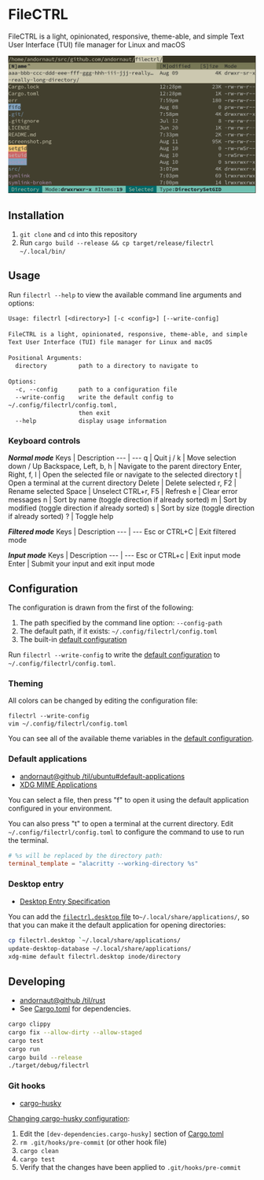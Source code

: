 # FileCTRL

FileCTRL is a light, opinionated, responsive, theme-able, and simple Text User Interface (TUI) file manager for Linux and macOS

![image](./screenshot.png)

## Installation

1. `git clone` and `cd` into this repository
1. Run ```cargo build --release && cp target/release/filectrl ~/.local/bin/```

## Usage

Run `filectrl --help` to view the available command line arguments and options:

```
Usage: filectrl [<directory>] [-c <config>] [--write-config]

FileCTRL is a light, opinionated, responsive, theme-able, and simple
Text User Interface (TUI) file manager for Linux and macOS

Positional Arguments:
  directory         path to a directory to navigate to

Options:
  -c, --config      path to a configuration file
  --write-config    write the default config to ~/.config/filectrl/config.toml,
                    then exit
  --help            display usage information
```

### Keyboard controls

***Normal mode***
Keys | Description
--- | ---
q | Quit
j / k | Move selection down / Up
Backspace, Left, b, h | Navigate to the parent directory
Enter, Right, f, l | Open the selected file or navigate to the selected directory
t | Open a terminal at the current directory
Delete | Delete selected
r, F2 | Rename selected
Space | Unselect
CTRL+r, F5 | Refresh
e | Clear error messages
n | Sort by name (toggle direction if already sorted)
m | Sort by modified (toggle direction if already sorted)
s | Sort by size (toggle direction if already sorted)
? | Toggle help

***Filtered mode***
Keys | Description
--- | ---
Esc or CTRL+C | Exit filtered mode

***Input mode***
Keys | Description
--- | ---
Esc or CTRL+c | Exit input mode
Enter | Submit your input and exit input mode

## Configuration

The configuration is drawn from the first of the following:

1. The path specified by the command line option: `--config-path`
1. The default path, if it exists: `~/.config/filectrl/config.toml`
1. The built-in [default configuration](./src/app/default_config.rs)

Run `filectrl --write-config` to write the [default configuration](./src/app/default_config.rs) to `~/.config/filectrl/config.toml`.

### Theming

All colors can be changed by editing the configuration file:

```
filectrl --write-config
vim ~/.config/filectrl/config.toml
```

You can see all of the available theme variables in the [default configuration](./src/app/default_config.rs).

### Default applications

* [andornaut@github /til/ubuntu#default-applications](https://github.com/andornaut/til/blob/master/docs/ubuntu.md#default-applications)
* [XDG MIME Applications](https://wiki.archlinux.org/title/XDG_MIME_Applications)

You can select a file, then press "f" to open it using the default application configured in your environment.

You can also press "t" to open a terminal at the current directory. Edit `~/.config/filectrl/config.toml` to configure the command to use to run the terminal.

```toml
# %s will be replaced by the directory path:
terminal_template = "alacritty --working-directory %s"
```

### Desktop entry

* [Desktop Entry Specification](https://specifications.freedesktop.org/desktop-entry-spec/desktop-entry-spec-latest.html>)

You can add the [`filectrl.desktop` file](./filectrl.desktop) to`~/.local/share/applications/`, so that you can
make it the default application for opening directories:

```bash
cp filectrl.desktop `~/.local/share/applications/
update-desktop-database ~/.local/share/applications/
xdg-mime default filectrl.desktop inode/directory
```

## Developing

* [andornaut@github /til/rust](https://github.com/andornaut/til/blob/master/docs/rust.md)
* See [Cargo.toml](./Cargo.toml) for dependencies.

```bash
cargo clippy
cargo fix --allow-dirty --allow-staged
cargo test
cargo run
cargo build --release
./target/debug/filectrl
```

### Git hooks

* [cargo-husky](https://github.com/rhysd/cargo-husky)

[Changing cargo-husky configuration](https://github.com/rhysd/cargo-husky/issues/30):

1. Edit the `[dev-dependencies.cargo-husky]` section of [Cargo.toml](./Cargo.toml)
1. `rm .git/hooks/pre-commit` (or other hook file)
1. `cargo clean`
1. `cargo test`
1. Verify that the changes have been applied to `.git/hooks/pre-commit`
